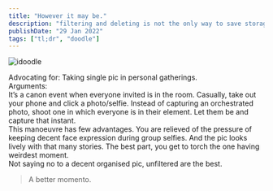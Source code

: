 ```yaml
---
title: "However it may be."
description: "filtering and deleting is not the only way to save storage."
publishDate: "29 Jan 2022"
tags: ["tl;dr", "doodle"]
---
```

<script defer src="https://cloud.umami.is/script.js" data-website-id="d8126afa-dc93-427c-a836-8e92a8586a7d"></script>
![idoodle](@/assets/onepic.jpg)
  
Advocating for: Taking single pic in personal gatherings.
<br>
Arguments:
<br>
It’s a canon event when everyone invited is in the room.
Casually, take out your phone and click a photo/selfie. 
Instead of capturing an orchestrated photo, shoot one in which everyone is in their element. 
Let them be and capture that instant. 
<br>
This manoeuvre has few advantages.
You are relieved of the pressure of keeping decent face expression during group selfies. 
And the pic looks lively with that many stories.
The best part, you get to torch the one having weirdest moment.
<br>
Not saying no to a decent organised pic, unfiltered are the best.
> A better momento.



